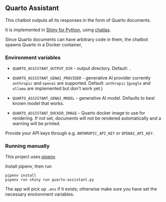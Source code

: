 ## Quarto Assistant

This chatbot outputs all its responses in the form of Quarto documents.

It is implemented in [Shiny for Python](https://shiny.posit.co/py/), using [chatlas](https://github.com/posit-dev/chatlas).

Since Quarto documents can have arbitrary code in them, the chatbot spawns Quarto in a Docker container, 

### Environment variables

*  `QUARTO_ASSISTANT_OUTPUT_DIR` - output directory. Default: `.`

* `QUARTO_ASSISTANT_GENAI_PROVIDER` - generative AI provider currently `anthropic` and `openai` are supported. Default: `anthropic`
  (`google` and `ollama` are implemented but don't work yet.) 

* `QUARTO_ASSISTANT_GENAI_MODEL` - generative AI model. Defaults to best known model that works.
* `QUARTO_ASSISTANT_DOCKER_IMAGE` - Quarto docker image to use for rendering. If not set, documents will not be rendered automatically and a warning will be printed.

Provide your API keys through e.g. `ANTHROPIC_API_KEY` or `OPENAI_API_KEY`.


### Running manually

This project uses [pipenv](https://pipenv.pypa.io/en/latest/)

Install pipenv, then run

```
pipenv install
pipenv run shiny run quarto-assistant.py
```

The app will pick up `.env` if it exists; otherwise make sure you have set the necessary environment variables.
